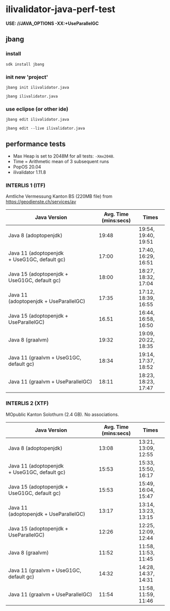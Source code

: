 # ilivalidator-java-perf-test

**USE: //JAVA_OPTIONS -XX:+UseParallelGC**

## jbang

### install

```
sdk install jbang
```

### init new 'project'
```
jbang init ilivalidator.java
```

```
jbang ilivalidator.java
```

### use eclipse (or other ide)
```
jbang edit ilivalidator.java
```

```
jbang edit --live ilivalidator.java
```

## performance tests
- Max Heap is set to 2048M for all tests: `-Xmx2048`.
- Time = Arithmetic mean of 3 subsequent runs
- PopOS 20.04
- ilivalidator 1.11.8

### INTERLIS 1 (ITF)

Amtliche Vermessung Kanton BS (220MB file) from https://geodienste.ch/services/av

| Java Version  | Avg. Time (mins:secs) | Times |
| ------------- | ------------- | ------------- |
| Java 8 (adoptopenjdk) | 19:48  | 19:54, 19:40, 19:51 |
| Java 11 (adoptopenjdk + UseG1GC, default gc)  | 17:00  | 17:40, 16:29, 16:51 |
| Java 15 (adoptopenjdk + UseG1GC, default gc)  | 18:00  | 18:27, 18:32, 17:04 |
| Java 11 (adoptopenjdk + UseParallelGC)  | 17:35  | 17:12, 18:39, 16:55 |
| Java 15 (adoptopenjdk + UseParallelGC)  | 16.51  | 16:44, 16:58, 16:50 |
| Java 8 (graalvm)  | 19:32  | 19:09, 20:22, 18:35 | 
| Java 11 (graalvm + UseG1GC, default gc)  | 18:34  | 19:14, 17:37, 18:52 |
| Java 11 (graalvm + UseParallelGC)  | 18:11  | 18:23, 18:23, 17:47 |

### INTERLIS 2 (XTF)

MOpublic Kanton Solothurn (2.4 GB). No associations.

| Java Version  | Avg. Time (mins:secs) | Times |
| ------------- | ------------- | ------------- |
| Java 8 (adoptopenjdk) | 13:08  | 13:21, 13:09, 12:55 |
| Java 11 (adoptopenjdk + UseG1GC, default gc)  | 15:53  | 15:33, 15:50, 16:17 |
| Java 15 (adoptopenjdk + UseG1GC, default gc)  | 15:53  | 15:49, 16:04, 15:47 |
| Java 11 (adoptopenjdk + UseParallelGC)  | 13:17 | 13:14, 13:23, 13:15 |
| Java 15 (adoptopenjdk + UseParallelGC)  | 12:26  | 12:25, 12:09, 12:44 |
| Java 8 (graalvm)  | 11:52  | 11:58, 11:53, 11:45 | 
| Java 11 (graalvm + UseG1GC, default gc)  | 14:32  | 14:28, 14:37, 14:31 |
| Java 11 (graalvm + UseParallelGC)  | 11:54  | 11:58, 11:59, 11:46 |

